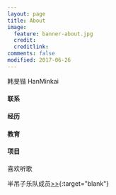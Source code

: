 ```yaml
---
layout: page
title: About
image:
  feature: banner-about.jpg
  credit:
  creditlink:
comments: false
modified: 2017-06-26
---
```

韩旻锴 HanMinkai

#### 联系

#### 经历

#### 教育

#### 项目

喜欢听歌

半吊子乐队成员[>>](https://site.douban.com/mystery/){:target="blank"}
